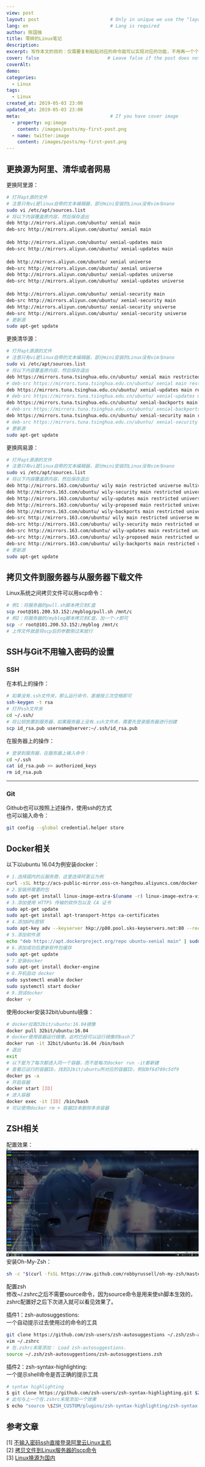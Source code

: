 ```yaml
---
view: post
layout: post                          # Only in unique we use the "layout: post"
lang: en                              # Lang is required
author: 陈国强
title: 零碎的Linux笔记
description:
excerpt: 写作本文的目的：仅需要复制粘贴对应的命令就可以实现对应的功能，不用再一个个百度谷歌了
cover: false                         # Leave false if the post does not have cover image, if there is set to true
coverAlt:
demo:
categories:
  - Linux
tags: 
  - Linux
created_at: 2019-05-03 23:00
updated_at: 2019-05-03 23:00
meta:                                 # If you have cover image
  - property: og:image
    content: /images/posts/my-first-post.png
  - name: twitter:image
    content: /images/posts/my-first-post.png
---
```


## 更换源为阿里、清华或者网易
更换阿里源：  
```bash
# 打开apt源的文件
# 注意只有vi是linux自带的文本编辑器，部分mini安装的Linux没有vim与nano
sudo vi /etc/apt/sources.list
# 将以下内容覆盖原内容，然后保存退出
deb http://mirrors.aliyun.com/ubuntu/ xenial main
deb-src http://mirrors.aliyun.com/ubuntu/ xenial main

deb http://mirrors.aliyun.com/ubuntu/ xenial-updates main
deb-src http://mirrors.aliyun.com/ubuntu/ xenial-updates main

deb http://mirrors.aliyun.com/ubuntu/ xenial universe
deb-src http://mirrors.aliyun.com/ubuntu/ xenial universe
deb http://mirrors.aliyun.com/ubuntu/ xenial-updates universe
deb-src http://mirrors.aliyun.com/ubuntu/ xenial-updates universe

deb http://mirrors.aliyun.com/ubuntu/ xenial-security main
deb-src http://mirrors.aliyun.com/ubuntu/ xenial-security main
deb http://mirrors.aliyun.com/ubuntu/ xenial-security universe
deb-src http://mirrors.aliyun.com/ubuntu/ xenial-security universe
# 更新源
sudo apt-get update
```
更换清华源：  
```bash
# 打开apt源源的文件
# 注意只有vi是linux自带的文本编辑器，部分mini安装的Linux没有vim与nano
sudo vi /etc/apt/sources.list
# 将以下内容覆盖原内容，然后保存退出
deb https://mirrors.tuna.tsinghua.edu.cn/ubuntu/ xenial main restricted universe multiverse
# deb-src https://mirrors.tuna.tsinghua.edu.cn/ubuntu/ xenial main restricted universe multiverse
deb https://mirrors.tuna.tsinghua.edu.cn/ubuntu/ xenial-updates main restricted universe multiverse
# deb-src https://mirrors.tuna.tsinghua.edu.cn/ubuntu/ xenial-updates main restricted universe multiverse
deb https://mirrors.tuna.tsinghua.edu.cn/ubuntu/ xenial-backports main restricted universe multiverse
# deb-src https://mirrors.tuna.tsinghua.edu.cn/ubuntu/ xenial-backports main restricted universe multiverse
deb https://mirrors.tuna.tsinghua.edu.cn/ubuntu/ xenial-security main restricted universe multiverse
# deb-src https://mirrors.tuna.tsinghua.edu.cn/ubuntu/ xenial-security main restricted universe multiverse
# 更新源
sudo apt-get update
```
更换网易源：  
```bash
# 打开apt源源的文件
# 注意只有vi是linux自带的文本编辑器，部分mini安装的Linux没有vim与nano
sudo vi /etc/apt/sources.list
# 将以下内容覆盖原内容，然后保存退出
deb http://mirrors.163.com/ubuntu/ wily main restricted universe multiverse
deb http://mirrors.163.com/ubuntu/ wily-security main restricted universe multiverse
deb http://mirrors.163.com/ubuntu/ wily-updates main restricted universe multiverse
deb http://mirrors.163.com/ubuntu/ wily-proposed main restricted universe multiverse
deb http://mirrors.163.com/ubuntu/ wily-backports main restricted universe multiverse
deb-src http://mirrors.163.com/ubuntu/ wily main restricted universe multiverse
deb-src http://mirrors.163.com/ubuntu/ wily-security main restricted universe multiverse
deb-src http://mirrors.163.com/ubuntu/ wily-updates main restricted universe multiverse
deb-src http://mirrors.163.com/ubuntu/ wily-proposed main restricted universe multiverse
deb-src http://mirrors.163.com/ubuntu/ wily-backports main restricted universe multiverse
# 更新源
sudo apt-get update
```

## 拷贝文件到服务器与从服务器下载文件  
Linux系统之间拷贝文件可以用scp命令：  
```bash
# 例1：将服务器的pull.sh脚本拷贝到C盘
scp root@101.200.53.152:/myblog/pull.sh /mnt/c
# 例2：将服务器的/myblog脚本拷贝到C盘，加一个-r即可
scp -r root@101.200.53.152:/myblog /mnt/c
# 上传文件就是将scp后的参数倒过来就行
```

## SSH与Git不用输入密码的设置  
### SSH  
在本机上的操作：  
```bash
# 如果没有.ssh文件夹，那么运行命令，直接按三次空格即可
ssh-keygen -t rsa
# 打开ssh文件夹
cd ~/.ssh/
# 将公钥放置到服务器，如果服务器上没有.ssh文件夹，需要先登录服务器进行创建
scp id_rsa.pub username@server:~/.ssh/id_rsa.pub
```
在服务器上的操作：  
```bash
# 登录到服务器，在服务器上输入命令：
cd ~/.ssh
cat id_rsa.pub >> authorized_keys
rm id_rsa.pub
```
---
### Git  
Github也可以按照上述操作，使用ssh的方式  
也可以输入命令：  
```bash
git config --global credential.helper store
```

## Docker相关  
以下以ubuntu 16.04为例安装docker：  
```bash
# 1.选择国内的云服务商，这里选择阿里云为例
curl -sSL http://acs-public-mirror.oss-cn-hangzhou.aliyuncs.com/docker-engine/internet | sh -
# 2.安装所需要的包
sudo apt-get install linux-image-extra-$(uname -r) linux-image-extra-virtual
# 3.添加使用 HTTPS 传输的软件包以及 CA 证书
sudo apt-get update
sudo apt-get install apt-transport-https ca-certificates
# 4.添加GPG密钥
sudo apt-key adv --keyserver hkp://p80.pool.sks-keyservers.net:80 --recv-keys 58118E89F3A912897C070ADBF76221572C52609D
# 5.添加软件源
echo "deb https://apt.dockerproject.org/repo ubuntu-xenial main" | sudo tee /etc/apt/sources.list.d/docker.list
# 6.添加成功后更新软件包缓存
sudo apt-get update
# 7.安装docker
sudo apt-get install docker-engine
# 8.开机启动 docker
sudo systemctl enable docker
sudo systemctl start docker
# 9.测试docker
docker -v
```
使用docker安装32bit/ubuntu镜像：  
```bash
# docker拉取32bit/ubuntu:16.04镜像
docker pull 32bit/ubuntu:16.04
# docker使用容器运行镜像，此时已经可以运行镜像的bash了
docker run -it 32bit/ubuntu:16.04 /bin/bash
# 退出
exit
# 以下是为了每次都进入同一个容器，而不是每次docker run -it都新建
# 查看已运行的容器ID，找到32bit/ubuntu所对应的容器ID，例如0f6d789c5df9
docker ps -a
# 开启容器
docker start [ID]
# 进入容器
docker exec -it [ID] /bin/bash
# 可以使用docker rm + 容器ID来删除多余容器
```
## ZSH相关  
配置效果：  
![cmder finished](../img/cmder.png)  
安装Oh-My-Zsh：  
```bash
sh -c "$(curl -fsSL https://raw.github.com/robbyrussell/oh-my-zsh/master/tools/install.sh)" 
```
配置zsh  
修改~/.zshrc之后不需要source命令，因为source命令是用来使sh脚本生效的，zshrc配置好之后下次进入就可以看见效果了。  

插件1：zsh-autosuggestions:  
一个自动提示过去使用过的命令的工具  
```bash
git clone https://github.com/zsh-users/zsh-autosuggestions ~/.zsh/zsh-autosuggestions
vim ~/.zshrc
# 在.zshrc末尾添加： Load zsh-autosuggestions.
source ~/.zsh/zsh-autosuggestions/zsh-autosuggestions.zsh
```

插件2：zsh-syntax-highlighting:  
一个提示shell命令是否正确的提示工具  
```bash
# syntax highlighting
$ git clone https://github.com/zsh-users/zsh-syntax-highlighting.git $ZSH_CUSTOM/plugins/zsh-syntax-highlighting
# 此句与上一个在.zshrc末尾添加一个效果
$ echo "source \$ZSH_CUSTOM/plugins/zsh-syntax-highlighting/zsh-syntax-highlighting.zsh" >> ${ZDOTDIR:-$HOME}/.zshrc
```

## 参考文章
[1] [不输入密码ssh直接登录阿里云Linux主机](https://www.cnblogs.com/xiaorenwu702/p/6084419.html)  
[2] [拷贝文件到Linux服务器的scp命令](https://www.cnblogs.com/webnote/p/5877920.html)  
[3] [Linux换源为国内](https://blog.csdn.net/qq_35451572/article/details/79516563)